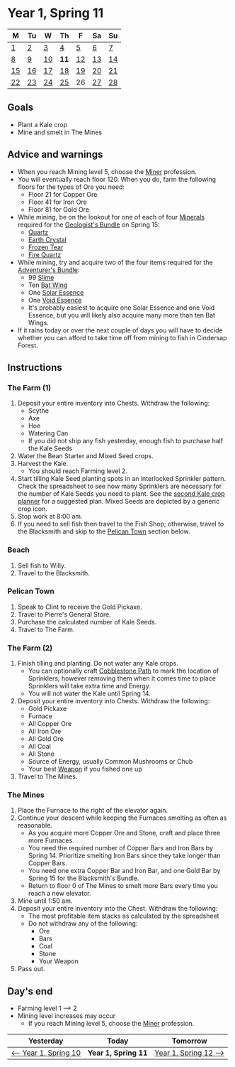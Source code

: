 # Year 1, Spring 11

| M                          | Tu                        | W                         | Th                        | F                         | Sa                        | Su                        |
| -------------------------- | ------------------------- | ------------------------- | ------------------------- |-------------------------- | ------------------------- | ------------------------- |
| [1](year-1-spring-1.md)    | [2](year-1-spring-2.md)   | [3](year-1-spring-3.md)   | [4](year-1-spring-4.md)   | [5](year-1-spring-5.md)   | [6](year-1-spring-6.md)   | [7](year-1-spring-7.md)   |
| [8](year-1-spring-8.md)    | [9](year-1-spring-9.md)   | [10](year-1-spring-10.md) | **11**                    | [12](year-1-spring-12.md) | [13](year-1-spring-13.md) | [14](year-1-spring-14.md) |
| [15](year-1-spring-15.md)  | [16](year-1-spring-16.md) | [17](year-1-spring-17.md) | [18](year-1-spring-18.md) | [19](year-1-spring-19.md) | [20](year-1-spring-20.md) | [21](year-1-spring-21.md) |
| [22](year-1-spring-22.md)  | [23](year-1-spring-23.md) | [24](year-1-spring-24.md) | [25](year-1-spring-25.md) | 26                        | [27](year-1-spring-27.md) | [28](year-1-spring-28.md) |

## Goals

- Plant a Kale crop
- Mine and smelt in The Mines

## Advice and warnings

- When you reach Mining level 5, choose the [Miner](https://stardewvalleywiki.com/Mining/Skill) profession.
- You will eventually reach floor 120. When you do, farm the following floors for the types of Ore you need:
  - Floor 21 for Copper Ore
  - Floor 41 for Iron Ore
  - Floor 81 for Gold Ore
- While mining, be on the lookout for one of each of four [Minerals](https://stardewvalleywiki.com/Minerals) required for the [Geologist's Bundle](https://stardewvalleywiki.com/Bundles#Geologists_Bundle) on Spring 15:
  - [Quartz](https://stardewvalleywiki.com/Quartz)
  - [Earth Crystal](https://stardewvalleywiki.com/Earth_Crystal)
  - [Frozen Tear](https://stardewvalleywiki.com/Frozen_Tear)
  - [Fire Quartz](https://stardewvalleywiki.com/Fire_Quartz)
- While mining, try and acquire two of the four items required for the [Adventurer's Bundle](https://stardewvalleywiki.com/Bundles#Adventurers_Bundle):
  - 99 [Slime](https://stardewvalleywiki.com/Slime)
  - Ten [Bat Wing](https://stardewvalleywiki.com/Bat_Wing)
  - One [Solar Essence](https://stardewvalleywiki.com/Solar_Essence)
  - One [Void Essence](https://stardewvalleywiki.com/Void_Essence)
  - It's probably easiest to acquire one Solar Essence and one Void Essence, but you will likely also acquire many more than ten Bat Wings.
- If it rains today or over the next couple of days you will have to decide whether you can afford to take time off from mining to fish in Cindersap Forest.

## Instructions

### The Farm (1)

1. Deposit your entire inventory into Chests. Withdraw the following:
   - Scythe
   - Axe
   - Hoe
   - Watering Can
   - If you did not ship any fish yesterday, enough fish to purchase half the Kale Seeds
2. Water the Bean Starter and Mixed Seed crops.
3. Harvest the Kale.
   - You should reach Farming level 2.
4. Start tilling Kale Seed planting spots in an interlocked Sprinkler pattern. Check the spreadsheet to see how many Sprinklers are necessary for the number of Kale Seeds you need to plant. See the [second Kale crop planner](https://stardew.info/planner/15-happy-sparrows-walked-merrily) for a suggested plan. Mixed Seeds are depicted by a generic crop icon.
5. Stop work at 8:00 am.
6. If you need to sell fish then travel to the Fish Shop; otherwise, travel to the Blacksmith and skip to the [Pelican Town](#pelican-town) section below.

### Beach

1. Sell fish to Willy.
2. Travel to the Blacksmith.

### Pelican Town

1. Speak to Clint to receive the Gold Pickaxe.
2. Travel to Pierre's General Store.
3. Purchase the calculated number of Kale Seeds.
4. Travel to The Farm.

### The Farm (2)

1. Finish tilling and planting. Do not water any Kale crops.
   - You can optionally craft [Cobblestone Path](https://stardewvalleywiki.com/Cobblestone_Path) to mark the location of Sprinklers; however removing them when it comes time to place Sprinklers will take extra time and Energy.
   - You will not water the Kale until Spring 14.
2. Deposit your entire inventory into Chests. Withdraw the following:
   - Gold Pickaxe
   - Furnace
   - All Copper Ore
   - All Iron Ore
   - All Gold Ore
   - All Coal
   - All Stone
   - Source of Energy, usually Common Mushrooms or Chub
   - Your best [Weapon](https://stardewvalleywiki.com/Weapons) if you fished one up
3. Travel to The Mines.

### The Mines

1. Place the Furnace to the right of the elevator again.
2. Continue your descent while keeping the Furnaces smelting as often as reasonable.
   - As you acquire more Copper Ore and Stone, craft and place three more Furnaces.
   - You need the required number of Copper Bars and Iron Bars by Spring 14. Prioritize smelting Iron Bars since they take longer than Copper Bars.
   - You need one extra Copper Bar and Iron Bar, and one Gold Bar by Spring 15 for the Blacksmith's Bundle.
   - Return to floor 0 of The Mines to smelt more Bars every time you reach a new elevator.
3. Mine until 1:50 am.
4. Deposit your entire inventory into the Chest. Withdraw the following:
   - The most profitable item stacks as calculated by the spreadsheet
   - Do not withdraw any of the following:
     - Ore
     - Bars
     - Coal
     - Stone
     - Your Weapon
5. Pass out.

## Day's end

- Farming level 1 ⟶ 2
- Mining level increases may occur
  - If you reach Mining level 5, choose the [Miner](https://stardewvalleywiki.com/Mining/Skill) profession.

| Yesterday                                   | Today                 | Tomorrow                                    |
| ------------------------------------------- | --------------------- | ------------------------------------------- |
| [⟵ Year 1, Spring 10](year-1-spring-10.md) | **Year 1, Spring 11** | [Year 1, Spring 12 ⟶](year-1-spring-12.md) |
